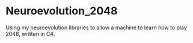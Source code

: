 Neuroevolution_2048
===================

Using my neuroevolution libraries to allow a machine to learn how to play 2048, written in C#.
